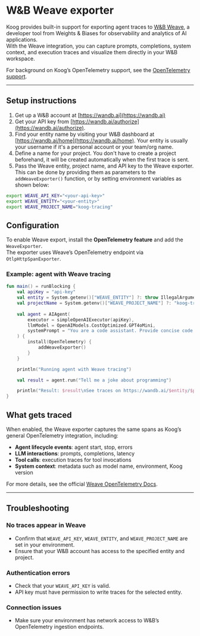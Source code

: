 # W&B Weave exporter

Koog provides built-in support for exporting agent traces to [W&B Weave](https://wandb.ai/site/weave/),
a developer tool from Weights & Biases for observability and analytics of AI applications.  
With the Weave integration, you can capture prompts, completions, system context, and execution traces 
and visualize them directly in your W&B workspace.

For background on Koog’s OpenTelemetry support, see the [OpenTelemetry support](https://docs.koog.ai/opentelemetry-support/).

---

## Setup instructions

1. Get up a W&B account at [https://wandb.ai](https://wandb.ai)
2. Get your API key from [https://wandb.ai/authorize](https://wandb.ai/authorize).
3. Find your entity name by visiting your W&B dashboard at [https://wandb.ai/home](https://wandb.ai/home). 
Your entity is usually your username if it's a personal account or your team/org name.
4. Define a name for your project. You don't have to create a project beforehand, it will be created automatically when the first trace is sent.
5. Pass the Weave entity, project name, and API key to the Weave exporter.
   This can be done by providing them as parameters to the `addWeaveExporter()` function,
   or by setting environment variables as shown below:

```bash
export WEAVE_API_KEY="<your-api-key>"
export WEAVE_ENTITY="<your-entity>"
export WEAVE_PROJECT_NAME="koog-tracing"
```

## Configuration

To enable Weave export, install the **OpenTelemetry feature** and add the `WeaveExporter`.  
The exporter uses Weave’s OpenTelemetry endpoint via `OtlpHttpSpanExporter`.

### Example: agent with Weave tracing

<!--- INCLUDE
import ai.koog.agents.core.agent.AIAgent
import ai.koog.agents.features.opentelemetry.feature.OpenTelemetry
import ai.koog.agents.features.opentelemetry.integration.weave.addWeaveExporter
import ai.koog.prompt.executor.clients.openai.OpenAIModels
import ai.koog.prompt.executor.llms.all.simpleOpenAIExecutor
import kotlinx.coroutines.runBlocking
-->
```kotlin
fun main() = runBlocking {
    val apiKey = "api-key"
    val entity = System.getenv()["WEAVE_ENTITY"] ?: throw IllegalArgumentException("WEAVE_ENTITY is not set")
    val projectName = System.getenv()["WEAVE_PROJECT_NAME"] ?: "koog-tracing"
    
    val agent = AIAgent(
        executor = simpleOpenAIExecutor(apiKey),
        llmModel = OpenAIModels.CostOptimized.GPT4oMini,
        systemPrompt = "You are a code assistant. Provide concise code examples."
    ) {
        install(OpenTelemetry) {
            addWeaveExporter()
        }
    }

    println("Running agent with Weave tracing")

    val result = agent.run("Tell me a joke about programming")

    println("Result: $result\nSee traces on https://wandb.ai/$entity/$projectName/weave/traces")
}
```
<!--- KNIT example-weave-exporter-01.kt -->

## What gets traced

When enabled, the Weave exporter captures the same spans as Koog’s general OpenTelemetry integration, including:

- **Agent lifecycle events**: agent start, stop, errors
- **LLM interactions**: prompts, completions, latency
- **Tool calls**: execution traces for tool invocations
- **System context**: metadata such as model name, environment, Koog version

For more details, see the official [Weave OpenTelemetry Docs](https://weave-docs.wandb.ai/guides/tracking/otel/).

---

## Troubleshooting

### No traces appear in Weave
- Confirm that `WEAVE_API_KEY`, `WEAVE_ENTITY`, and `WEAVE_PROJECT_NAME` are set in your environment.
- Ensure that your W&B account has access to the specified entity and project.

### Authentication errors
- Check that your `WEAVE_API_KEY` is valid.
- API key must have permission to write traces for the selected entity.

### Connection issues
- Make sure your environment has network access to W&B’s OpenTelemetry ingestion endpoints.
